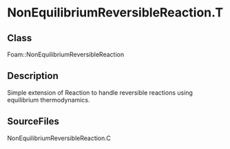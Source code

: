 # NonEquilibriumReversibleReaction.T 
## Class
Foam::NonEquilibriumReversibleReaction

## Description
Simple extension of Reaction to handle reversible reactions using
equilibrium thermodynamics.

## SourceFiles
NonEquilibriumReversibleReaction.C

